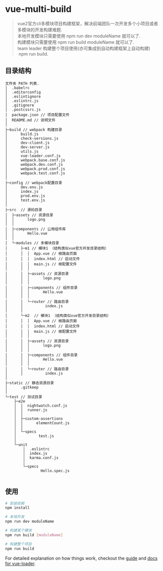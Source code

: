 # vue-multi-build

> vue2官方cli多模块项目构建框架，解决前端团队一次开发多个小项目或者多模块的开发构建难题.
<br> 本地开发模块只需要使用 npm run dev moduleName 就可以了.
<br> 构建模块只需要使用 npm run build moduleName 就可以了.
<br> team leader 构建整个项目使用(亦可集成到自动构建框架上自动构建)  npm run build.

## 目录结构
```
文件夹 PATH 列表.
│  .babelrc
│  .editorconfig
│  .eslintignore
│  .eslintrc.js
│  .gitignore
│  .postcssrc.js
│  package.json // 项目配置文件
│  README.md // 说明文件
│
├─build // webpack 构建目录
│      build.js
│      check-versions.js
│      dev-client.js
│      dev-server.js
│      utils.js
│      vue-loader.conf.js
│      webpack.base.conf.js
│      webpack.dev.conf.js
│      webpack.prod.conf.js
│      webpack.test.conf.js
│
├─config // webpack配置目录
│      dev.env.js
│      index.js
│      prod.env.js
│      test.env.js
│
├─src  // 源码目录
│  ├─assets // 资源目录
│  │      logo.png
│  │
│  ├─components // 公用组件库
│  │      Hello.vue
│  │
│  └─modules // 多模块目录
│      ├─m1 // 模块1 （结构类似vue官方开发目录结构）
│      │  │  App.vue // 根路由页面
│      │  │  index.html // 启动文件
│      │  │  main.js // 根配置文件
│      │  │
│      │  ├─assets // 资源目录
│      │  │      logo.png
│      │  │
│      │  ├─components // 组件目录
│      │  │      Hello.vue
│      │  │
│      │  └─router // 路由目录
│      │          index.js
│      │
│      └─m2  // 模块1 （结构类似vue官方开发目录结构）
│      │  │  App.vue // 根路由页面
│      │  │  index.html // 启动文件
│      │  │  main.js // 根配置文件
│      │  │
│      │  ├─assets // 资源目录
│      │  │      logo.png
│      │  │
│      │  ├─components // 组件目录
│      │  │      Hello.vue
│      │  │
│      │  └─router // 路由目录
│      │          index.js
│
├─static // 静态资源目录
│      .gitkeep
│
└─test // 测试目录
    ├─e2e
    │  │  nightwatch.conf.js
    │  │  runner.js
    │  │
    │  ├─custom-assertions
    │  │      elementCount.js
    │  │
    │  └─specs
    │          test.js
    │
    └─unit
        │  .eslintrc
        │  index.js
        │  karma.conf.js
        │
        └─specs
                Hello.spec.js


```

## 使用

``` bash
# 安装依赖
npm install

# 本地开发
npm run dev moduleName

# 构建某个模块
npm run build [moduleName]

# 构建整个项目
npm run build
```

For detailed explanation on how things work, checkout the [guide](http://vuejs-templates.github.io/webpack/) and [docs for vue-loader](http://vuejs.github.io/vue-loader).
